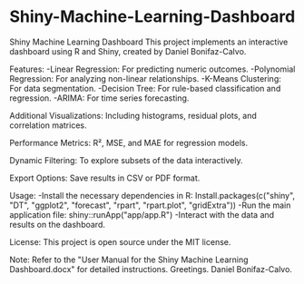 # Shiny-Machine-Learning-Dashboard
Shiny Machine Learning Dashboard
This project implements an interactive dashboard using R and Shiny, created by Daniel Bonifaz-Calvo.

Features:
-Linear Regression: For predicting numeric outcomes.
-Polynomial Regression: For analyzing non-linear relationships.
-K-Means Clustering: For data segmentation.
-Decision Tree: For rule-based classification and regression.
-ARIMA: For time series forecasting.

Additional Visualizations: Including histograms, residual plots, and correlation matrices.

Performance Metrics: R², MSE, and MAE for regression models.

Dynamic Filtering: To explore subsets of the data interactively.

Export Options: Save results in CSV or PDF format.

Usage:
-Install the necessary dependencies in R:
Install.packages(c("shiny", "DT", "ggplot2", "forecast", "rpart", "rpart.plot", "gridExtra"))
-Run the main application file: shiny::runApp("app/app.R")
-Interact with the data and results on the dashboard.

License:
This project is open source under the MIT license.

Note:
Refer to the "User Manual for the Shiny Machine Learning Dashboard.docx" for detailed instructions.
Greetings. Daniel Bonifaz-Calvo.
